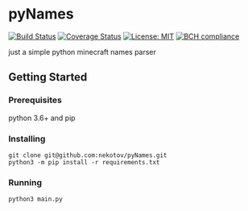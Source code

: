 # pyNames
[![Build Status](https://travis-ci.org/nekotov/pyNames.svg?branch=master)](https://travis-ci.org/nekotov/pyNames)
[![Coverage Status](https://coveralls.io/repos/github/nekotov/pyNames/badge.svg?branch=master)](https://coveralls.io/github/nekotov/pyNames?branch=master)
[![License: MIT](https://img.shields.io/badge/License-MIT-yellow.svg)](https://opensource.org/licenses/MIT)
[![BCH compliance](https://bettercodehub.com/edge/badge/nekotov/pyNames?branch=master)](https://bettercodehub.com/)

just a simple python minecraft names parser
## Getting Started

### Prerequisites

python 3.6+ and pip


### Installing

```
git clone git@github.com:nekotov/pyNames.git
python3 -m pip install -r requirements.txt
```

### Running
```
python3 main.py
```